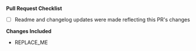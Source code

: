 **Pull Request Checklist**

- [ ] Readme and changelog updates were made reflecting this PR's changes

**Changes Included**

- REPLACE_ME
